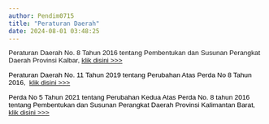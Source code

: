 ```yaml
---
author: Pendim0715
title: "Peraturan Daerah"
date: 2024-08-01 03:48:25
---
```

<p style="margin: 0cm; line-height: 1.1;"><span style="font-size: 10pt; font-family: arial, helvetica, sans-serif;"><strong><span style="font-weight: normal;"><span style="vertical-align: inherit;"><span style="vertical-align: inherit;">Peraturan Daerah No. 8 Tahun 2016 tentang Pembentukan dan Susunan Perangkat Daerah Provinsi Kalbar, </span></span><a href="https://drive.google.com/file/d/1XrLDZyXvktWjy4xf1aoWiXwKnnzTWnx8/view?usp=sharing"><span style="vertical-align: inherit;"><span style="vertical-align: inherit;">klik disini &gt;&gt;&gt;</span></span></a></span></strong></span></p>

<p style="margin: 0cm; line-height: 1.1;"><span style="font-size: 10pt; font-family: arial, helvetica, sans-serif;">&nbsp;</span></p>

<p style="margin: 0cm; font-variant-ligatures: normal; font-variant-caps: normal; orphans: 2; text-align: start; widows: 2; -webkit-text-stroke-width: 0px; text-decoration-thickness: initial; text-decoration-style: initial; text-decoration-color: initial; word-spacing: 0px; line-height: 1.1;"><span style="font-size: 10pt; font-family: arial, helvetica, sans-serif;"><strong><span style="color: black; font-weight: normal;"><span style="vertical-align: inherit;"><span style="vertical-align: inherit;">Peraturan Daerah No. 11 Tahun 2019 tentang Perubahan Atas Perda No 8 Tahun 2016,&nbsp; </span></span><a href="https://drive.google.com/file/d/1DpVFti7A6ANMpg4_5Zp3woFMyqaLmbI0/view?usp=sharing"><span style="vertical-align: inherit;"><span style="vertical-align: inherit;">klik disini &gt;&gt;&gt;</span></span></a></span></strong></span></p>

<p style="margin: 0cm; font-variant-ligatures: normal; font-variant-caps: normal; orphans: 2; text-align: start; widows: 2; -webkit-text-stroke-width: 0px; text-decoration-thickness: initial; text-decoration-style: initial; text-decoration-color: initial; word-spacing: 0px; line-height: 1.1;"><span style="font-size: 10pt; font-family: arial, helvetica, sans-serif;">&nbsp;</span></p>

<p style="margin: 0cm; font-variant-ligatures: normal; font-variant-caps: normal; orphans: 2; text-align: start; widows: 2; -webkit-text-stroke-width: 0px; text-decoration-thickness: initial; text-decoration-style: initial; text-decoration-color: initial; word-spacing: 0px; line-height: 1.1;"><span style="font-size: 10pt; font-family: arial, helvetica, sans-serif;"><strong><span style="color: black; font-weight: normal;"><span style="vertical-align: inherit;"><span style="vertical-align: inherit;">Perda No 5 Tahun 2021 tentang Perubahan Kedua Atas Perda No. 8 tahun 2016 tentang Pembentukan dan Susunan Perangkat Daerah Provinsi Kalimantan Barat,&nbsp; </span></span><a href="https://drive.google.com/file/d/11LOnd1XZnI0kseIaqaPhpbPV-zHeBkzf/view?usp=sharing"><span style="vertical-align: inherit;"><span style="vertical-align: inherit;">klik disini &gt;&gt;&gt;</span></span></a></span></strong></span></p>

<p style="margin: 0cm; font-variant-ligatures: normal; font-variant-caps: normal; orphans: 2; text-align: start; widows: 2; -webkit-text-stroke-width: 0px; text-decoration-thickness: initial; text-decoration-style: initial; text-decoration-color: initial; word-spacing: 0px; line-height: 1.1;"><span style="font-size: 10pt; font-family: arial, helvetica, sans-serif;">&nbsp;</span></p>

<p class="MsoNormal" style="margin-bottom: 0cm; line-height: 1.1;"><span style="font-size: 10pt; font-family: arial, helvetica, sans-serif;">&nbsp;</span></p>
